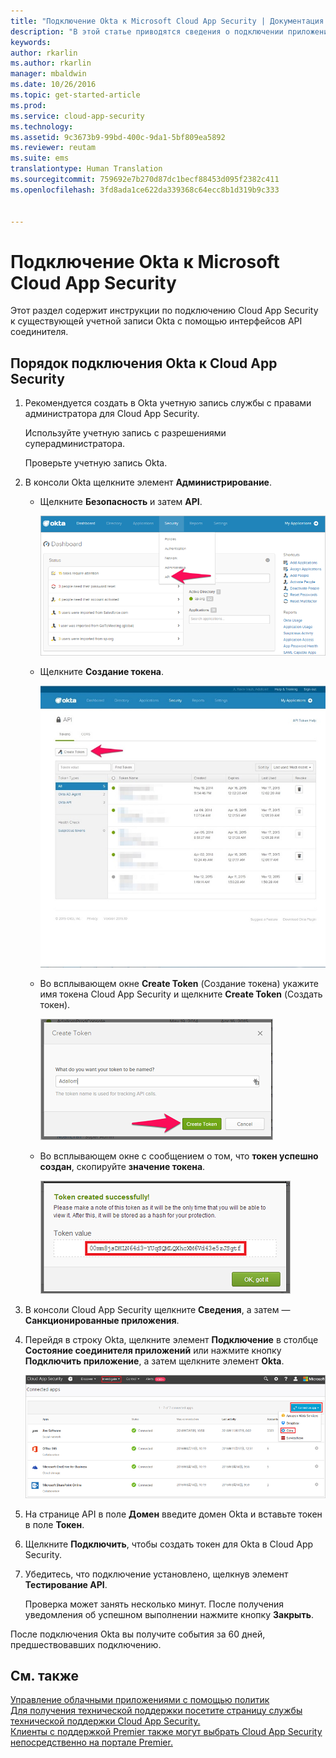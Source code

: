 ```yaml
---
title: "Подключение Okta к Microsoft Cloud App Security | Документация Майкрософт"
description: "В этой статье приводятся сведения о подключении приложения Okta к Cloud App Security с помощью соединителя API."
keywords: 
author: rkarlin
ms.author: rkarlin
manager: mbaldwin
ms.date: 10/26/2016
ms.topic: get-started-article
ms.prod: 
ms.service: cloud-app-security
ms.technology: 
ms.assetid: 9c3673b9-99bd-400c-9da1-5bf809ea5892
ms.reviewer: reutam
ms.suite: ems
translationtype: Human Translation
ms.sourcegitcommit: 759692e7b270d87dc1becf88453d095f2382c411
ms.openlocfilehash: 3fd8ada1ce622da339368c64ecc8b1d319b9c333


---
```


# <a name="connect-okta-to-microsoft-cloud-app-security"></a>Подключение Okta к Microsoft Cloud App Security
Этот раздел содержит инструкции по подключению Cloud App Security к существующей учетной записи Okta с помощью интерфейсов API соединителя.  
  
## <a name="how-to-connect-okta-to-cloud-app-security"></a>Порядок подключения Okta к Cloud App Security  
  
1.  Рекомендуется создать в Okta учетную запись службы с правами администратора для Cloud App Security.  
  
     Используйте учетную запись с разрешениями суперадминистратора.  
  
     Проверьте учетную запись Okta.  
  
2.  В консоли Okta щелкните элемент **Администрирование**.  
  
    -   Щелкните **Безопасность** и затем **API**.  
  
         ![okta api](./media/okta-api.png "okta api")  
  
    -   Щелкните **Создание токена**.  
  
         ![создание токена в okta](./media/okta-createtoken.jpg "okta createtoken")  
  
    -   Во всплывающем окне **Create Token** (Создание токена) укажите имя токена Cloud App Security и щелкните **Create Token** (Создать токен).  
  
         ![всплывающее окно токена в okta](./media/okta-token-popup.png "okta token popup")  
  
    -   Во всплывающем окне с сообщением о том, что **токен успешно создан**, скопируйте **значение токена**.  
  
         ![значение токена в okta](./media/okta-token-value.png "okta token value")  
  
3.  В консоли Cloud App Security щелкните **Сведения**, а затем — **Санкционированные приложения**.  
  
4.  Перейдя в строку Okta, щелкните элемент **Подключение** в столбце **Состояние соединителя приложений** или нажмите кнопку **Подключить приложение**, а затем щелкните элемент **Okta**.  
  
     ![подключение okta](./media/connect-okta.png "connect okta")  
  
5.  На странице API в поле **Домен** введите домен Okta и вставьте токен в поле **Токен**.  
  
6.  Щелкните **Подключить**, чтобы создать токен для Okta в Cloud App Security.  
  
7.  Убедитесь, что подключение установлено, щелкнув элемент **Тестирование API**.  
  
     Проверка может занять несколько минут. После получения уведомления об успешном выполнении нажмите кнопку **Закрыть**.  
  
После подключения Okta вы получите события за 60 дней, предшествовавших подключению.
  
## <a name="see-also"></a>См. также  
[Управление облачными приложениями с помощью политик](control-cloud-apps-with-policies.md)   
[Для получения технической поддержки посетите страницу службы технической поддержки Cloud App Security.](http://support.microsoft.com/oas/default.aspx?prid=16031)   
[Клиенты с поддержкой Premier также могут выбрать Cloud App Security непосредственно на портале Premier.](https://premier.microsoft.com/)  
  
  


<!--HONumber=Nov16_HO3-->


